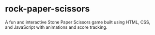 # rock-paper-scissors
A fun and interactive Stone Paper Scissors game built using HTML, CSS, and JavaScript with animations and score tracking.
